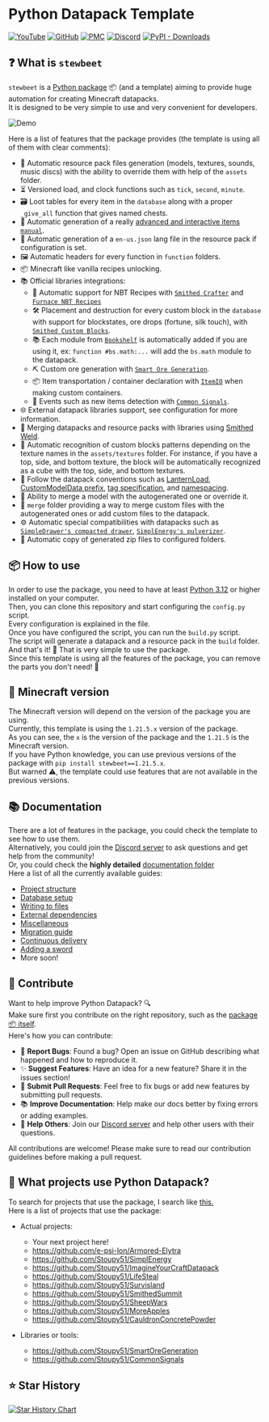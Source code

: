 
# Python Datapack Template

[![YouTube](https://img.shields.io/youtube/views/zkcQn23DRaw?style=flat&logo=youtube&logoColor=red&label=YouTube)](https://www.youtube.com/watch?v=zkcQn23DRaw)
[![GitHub](https://img.shields.io/github/v/release/Stoupy51/stewbeet?logo=github&label=GitHub)](https://github.com/Stoupy51/stewbeet/releases/latest)
[![PMC](https://img.shields.io/badge/dynamic/json?url=https%3A%2F%2Fwww.planetminecraft.com%2Fdata-pack%2Fpython-datapack%2Fstatsv2&query=%24.downloads&logo=data%3Aimage%2Fvnd.microsoft.icon%3Bbase64%2CAAABAAEAEBAAAAEAIABoBAAAFgAAACgAAAAQAAAAIAAAAAEAIAAAAAAAAAAAABMLAAATCwAAAAAAAAAAAAAAAAAAAAAAAAAAAAAAAAAAAAAAAJdNAUBLJgD%2FSyYA%2FxkoD%2F8vKAn%2Fl00BgAAAAAAAAAAAAAAAAAAAAAAAAAAAAAAAAAAAAAAAAAAAAAAA%2FwAAAP8AAAD%2FmVgI%2F0tcHf8CXjP%2FL10l%2FwAAAP8AAAD%2FAAAA%2FwAAAAAAAAAAAAAAAAAAAAAAAAAAAAAA%2F5VOAf%2BVTQH%2FfVkP%2FyZ%2BOv8BgET%2FAYBE%2FwGARP9LZyP%2FlU0B%2F5ZNAf8AAAD%2FAAAAAAAAAAAAAAAAAAAAAJVOAf%2FYeRL%2F64wl%2F7eZOP8Bo1f%2FAaNW%2FwGjVv88nkv%2F2oEb%2F9N0Df%2FTdA3%2FlU0B%2F5dNAUAAAAAAAAAAAAAAAACkVQH%2F3pAq%2F6CcOv92pUf%2FLLli%2F12zW%2F%2FBqEv%2Fy59B%2F%2B2OJ%2F%2Figxz%2F03QN%2F5VNAf%2BEUARAAAAAAAAAAAAAAAD%2FjoMq%2Fzi2XP96r1T%2F3ahG%2F%2BCvUP%2F9qkr%2F%2F6hL%2F%2F2kRP%2F2mTT%2F7Y4n%2F%2BCBGv93aRf%2FAAAA%2FwAAAAAAAAAAp1gB%2FxHEb%2F%2BlslX%2F36xL%2F9StTP%2F%2Fp0f%2F%2F6VE%2F%2F%2BqTv%2F%2Fqk7%2F%2FaVH%2F%2FecOf%2Ftjif%2FMIQ3%2FwNhMP8AAAAAAAAAAI9bA%2F8SxXD%2FHr5o%2Fzm8ZP%2Fvo0D%2F%2F6I9%2F%2F%2BiPf%2F%2Fq1D%2F%2F6tQ%2F%2F%2BrUP%2F7pEb%2F7Y4n%2FwGCQf8BYDD%2FAAAAAAAAAAB8Wgz%2FFMdy%2FxDDbv8Qw27%2Fh7Zd%2F%2F%2BnSP%2F%2Foj3%2F%2F6xS%2F%2F%2BsUv%2F%2Fp0j%2F%2B504%2F%2B2OJ%2F%2BUfyH%2FAWIw%2FwAAAAAAAAAAelsL%2Fwa2Y%2F8TxnH%2FieK4%2F9fu2P%2F%2F2rH%2F%2F6pN%2F%2F%2BlQv%2F%2FpUL%2F%2F6NA%2F%2F2fOv%2F1li%2F%2FlH8h%2FwJhMP8AAAAAqVcBQIFaCkABczz%2FFMdy%2F7Hs0P%2F%2F%2F%2F%2F%2F6O7W%2F9SyV%2F%2F%2Foj3%2F%2F6RC%2F%2FidOv%2Fxkyz%2FxJEw%2F01fGf8hWR1wAVQqQAAAAAAAAAAAAV4y%2Fw2%2Fa%2F%2Bs16b%2F1OfK%2F7%2Fdr%2F%2F%2BrFH%2F%2F6RB%2F%2F%2BmRv%2F2mzn%2F2Y4p%2F2qOOP8BVCr%2FJDorQAAAAAAAAAAAAAAAAAFeMv8BsF7%2FLbpl%2F0DAaP%2Bmtlz%2Fo7Vc%2F%2F%2BoS%2F%2F%2FqEv%2F9ps6%2FyeOQf8BjUb%2FAlQq%2FwFUKkAAAAAAAAAAAAAAAAAAAAAAAl0z%2FxheKf8PdTL%2FeqxN%2FyvDaf%2F8rVL%2Fz6dF%2F7R6H%2F8BXS7%2FAlQq%2FwdRKwIAAAAAAAAAAAAAAAAAAAAAAAAAAAAAAABGUCICeF4GQGNfDP9sXwj%2FqFgB%2F4hbB%2F9DWiKAAAAAAAAAAAAAAAAAAAAAAAAAAAAAAAAAAAAAAAAAAAAAAAAAAAAAAKpXAUAAAAAAAAAAAAAAAAAAAAAAAAAAAAAAAAAAAAAAAAAAAAAAAAAAAAAA%2FB8AAOAHAADAAwAAwAMAAMADAACAAQAAgAEAAIABAACAAQAAgAEAAMADAADAAwAAwAMAAOAHAAD8H%2F%2F%2F%2F%2F%2F%2F%2Fw%3D%3D&label=PMC&color=6ec310)](https://www.planetminecraft.com/data-pack/python-datapack/)
[![Discord](https://img.shields.io/discord/1216400498488377467?label=Discord&logo=discord)](https://discord.gg/anxzu6rA9F)
[![PyPI - Downloads](https://img.shields.io/pypi/dm/stewbeet?logo=python&label=PyPI%20downloads)](https://pypi.org/project/stewbeet/)


## ❓ What is `stewbeet`
`stewbeet` is a [Python package](https://github.com/Stoupy51/stewbeet) 📦 (and a template) aiming to provide huge automation for creating Minecraft datapacks.<br>
It is designed to be very simple to use and very convenient for developers.

![Demo](https://i.imgur.com/dtuAG99.gif)


Here is a list of features that the package provides (the template is using all of them with clear comments):

- 🔄 Automatic resource pack files generation (models, textures, sounds, music discs) with the ability to override them with help of the `assets` folder.
- ⏳ Versioned load, and clock functions such as `tick`, `second`, `minute`.
- 🗃️ Loot tables for every item in the `database` along with a proper `_give_all` function that gives named chests.
- 📖 Automatic generation of a really [advanced and interactive items `manual`](./assets/in_game_manual_example.png).
- 📝 Automatic generation of a `en-us.json` lang file in the resource pack if configuration is set.
- 🖼️ Automatic headers for every function in `function` folders.
- 📦 Minecraft like vanilla recipes unlocking.
- 📚 Official libraries integrations:
  - 🧪 Automatic support for NBT Recipes with [`Smithed Crafter`](https://wiki.smithed.dev/libraries/crafter/) and [`Furnace NBT Recipes`](https://github.com/Stoupy51/FurnaceNbtRecipes/)
  - 🛠️ Placement and destruction for every custom block in the `database` with support for blockstates, ore drops (fortune, silk touch), with [`Smithed Custom Blocks`](https://wiki.smithed.dev/libraries/custom-block/).
  - 📚 Each module from [`Bookshelf`](https://github.com/mcbookshelf/bookshelf) is automatically added if you are using it, ex: `function #bs.math:...` will add the `bs.math` module to the datapack.
  - ⛏️ Custom ore generation with [`Smart Ore Generation`](https://github.com/Stoupy51/SmartOreGeneration).
  - 📦 Item transportation / container declaration with [`ItemIO`](https://github.com/edayot/ItemIO) when making custom containers.
  - 🔔 Events such as new items detection with [`Common Signals`](https://github.com/Stoupy51/CommonSignals).
- 🌐 External datapack libraries support, see configuration for more information.
- 🔗 Merging datapacks and resource packs with libraries using [Smithed Weld](https://weld.smithed.dev/).
- 🧩 Automatic recognition of custom blocks patterns depending on the texture names in the `assets/textures` folder. For instance, if you have a top, side, and bottom texture, the block will be automatically recognized as a cube with the top, side, and bottom textures.
- 📏 Follow the datapack conventions such as [LanternLoad](https://github.com/LanternMC/load), [CustomModelData prefix](https://mcdatapack.vercel.app/), [tag specification](https://wiki.smithed.dev/conventions/tag-specification/), and [namespacing](https://wiki.smithed.dev/conventions/namespacing/).
- 🧰 Ability to merge a model with the autogenerated one or override it.
- 🔀 `merge` folder providing a way to merge custom files with the autogenerated ones or add custom files to the datapack.
- ⚙️ Automatic special compatibilities with datapacks such as [`SimpleDrawer's compacted drawer`](https://edayot.github.io/SimpleDrawer/material.html), [`SimplEnergy's pulverizer`](./build/datapack/data/your_namespace/function/calls/simplenergy/pulverizer_recipes.mcfunction).
- 📂 Automatic copy of generated zip files to configured folders.


## 📦 How to use
In order to use the package, you need to have at least [Python 3.12](https://www.python.org/downloads/) or higher installed on your computer.<br>
Then, you can clone this repository and start configuring the `config.py` script.<br>
Every configuration is explained in the file.<br>
Once you have configured the script, you can run the `build.py` script.<br>
The script will generate a datapack and a resource pack in the `build` folder.<br>
And that's it! 🎉 That is very simple to use the package.<br>
Since this template is using all the features of the package, you can remove the parts you don't need! 🧹<br>


## 🔧 Minecraft version
The Minecraft version will depend on the version of the package you are using.<br>
Currently, this template is using the `1.21.5.x` version of the package.<br>
As you can see, the `x` is the version of the package and the `1.21.5` is the Minecraft version.<br>
If you have Python knowledge, you can use previous versions of the package with `pip install stewbeet==1.21.5.x`.<br>
But warned ⚠️, the template could use features that are not available in the previous versions.<br>


## 📚 Documentation
There are a lot of features in the package, you could check the template to see how to use them.<br>
Alternatively, you could join the [Discord server](https://discord.gg/anxzu6rA9F) to ask questions and get help from the community!<br>
Or, you could check the **highly detailed** [documentation folder](docs/)<br>
Here a list of all the currently available guides:
- [Project structure](docs/1_project_structure.md)
- [Database setup](docs/2_database_setup.md)
- [Writing to files](docs/3_writing_to_files.md)
- [External dependencies](docs/4_external_dependencies.md)
- [Miscellaneous](docs/5_miscellaneous.md)
- [Migration guide](docs/6_migration_guide.md)
- [Continuous delivery](docs/7_continuous_delivery.md)
- [Adding a sword](docs/specific_guides/adding_a_sword.md)
- More soon!


## 🤝 Contribute
Want to help improve Python Datapack? 🔍<br>
Make sure first you contribute on the right repository, such as the [package 📦 itself](https://github.com/Stoupy51/stewbeet).<br>
Here's how you can contribute:
- 🐛 **Report Bugs**: Found a bug? Open an issue on GitHub describing what happened and how to reproduce it.
- ✨ **Suggest Features**: Have an idea for a new feature? Share it in the issues section!
- 🔧 **Submit Pull Requests**: Feel free to fix bugs or add new features by submitting pull requests.
- 📚 **Improve Documentation**: Help make our docs better by fixing errors or adding examples.
- 💬 **Help Others**: Join our [Discord server](https://discord.gg/anxzu6rA9F) and help other users with their questions.

All contributions are welcome! Please make sure to read our contribution guidelines before making a pull request.


## 📜 What projects use Python Datapack?
To search for projects that use the package, I search like [this.](https://github.com/search?q=%22from+stewbeet+import+build_process%22&type=code)<br>
Here is a list of projects that use the package:<br>
- Actual projects:
  - Your next project here!
  - https://github.com/e-psi-lon/Armored-Elytra
  - https://github.com/Stoupy51/SimplEnergy
  - https://github.com/Stoupy51/ImagineYourCraftDatapack
  - https://github.com/Stoupy51/LifeSteal
  - https://github.com/Stoupy51/Survisland
  - https://github.com/Stoupy51/SmithedSummit
  - https://github.com/Stoupy51/SheepWars
  - https://github.com/Stoupy51/MoreApples
  - https://github.com/Stoupy51/CauldronConcretePowder

- Libraries or tools:
  - https://github.com/Stoupy51/SmartOreGeneration
  - https://github.com/Stoupy51/CommonSignals


## ⭐ Star History

<a href="https://star-history.com/#Stoupy51/StewBeetTemplate&Date">
 <picture>
   <source media="(prefers-color-scheme: dark)" srcset="https://api.star-history.com/svg?repos=Stoupy51/StewBeetTemplate&type=Date&theme=dark" />
   <source media="(prefers-color-scheme: light)" srcset="https://api.star-history.com/svg?repos=Stoupy51/StewBeetTemplate&type=Date" />
   <img alt="Star History Chart" src="https://api.star-history.com/svg?repos=Stoupy51/StewBeetTemplate&type=Date" />
 </picture>
</a>

